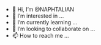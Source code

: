 - 👋 Hi, I’m @NAPHTALIAN
- 👀 I’m interested in ...
- 🌱 I’m currently learning ...
- 💞️ I’m looking to collaborate on ...
- 📫 How to reach me ...

<!---
NAPHTALIAN/NAPHTALIAN is a ✨ special ✨ repository because its `README.md` (this file) appears on your GitHub profile.
You can click the Preview link to take a look at your changes.
--->
